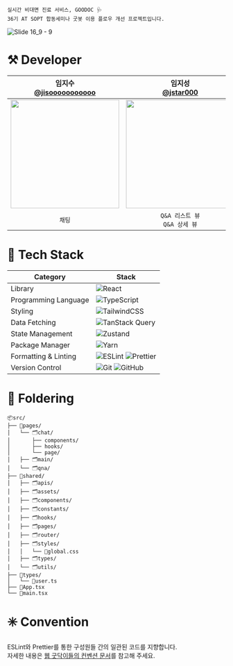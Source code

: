 ```
실시간 비대면 진료 서비스, GOODOC 🩺
36기 AT SOPT 합동세미나 굿봇 이용 플로우 개선 프로젝트입니다.
```
![Slide 16_9 - 9](https://github.com/user-attachments/assets/20bd3f31-2435-4a38-bf14-d3ba8c1829d4)

# ⚒️ Developer
|임지수</br>[@jisooooooooooo](https://github.com/jisooooooooooo)|임지성</br>[@jstar000](https://github.com/jstar000)|정희연</br>[@heeyyeon](https://github.com/heeyyeon)|김수연</br>[@mmaybei](https://github.com/mmaybei)|
|:---:|:---:|:---:|:---:|
|<img src = "https://github.com/user-attachments/assets/99ee54a2-eae0-4ccd-94a3-419d6266000c" width ="250">|<img src = "https://github.com/user-attachments/assets/deff2db3-ba43-4fbb-a0a7-660bd5731483" width ="250">|<img src = "https://github.com/user-attachments/assets/069a27d6-ac46-411e-8dfd-bd01d8ce2cab" width ="250">|<img src = "https://github.com/user-attachments/assets/c27cd455-47d5-49f0-ae91-a2582e9db4b8" width ="250">|
|`채팅`|`Q&A 리스트 뷰`</br>`Q&A 상세 뷰`|`채팅`|`메인 뷰`</br>`로그인 뷰`|


# 📘 Tech Stack
| Category | Stack |
|----------|-------|
| Library | ![React](https://img.shields.io/badge/React-20232A?style=for-the-badge&logo=react&logoColor=61DAFB) |
| Programming Language | ![TypeScript](https://img.shields.io/badge/TypeScript-3178C6?style=for-the-badge&logo=typescript&logoColor=white) |
| Styling | ![TailwindCSS](https://img.shields.io/badge/Tailwind_CSS-06B6D4?style=for-the-badge&logo=tailwindcss&logoColor=white) |
| Data Fetching | ![TanStack Query](https://img.shields.io/badge/TanStack_Query-FF4154?style=for-the-badge&logo=react-query&logoColor=white) |
| State Management | ![Zustand](https://img.shields.io/badge/Zustand-000000?style=for-the-badge&logo=Zustand&logoColor=white) |
| Package Manager | ![Yarn](https://img.shields.io/badge/Yarn-2C8EBB?style=for-the-badge&logo=yarn&logoColor=white) |
| Formatting & Linting | ![ESLint](https://img.shields.io/badge/ESLint-4B32C3?style=for-the-badge&logo=eslint&logoColor=white) ![Prettier](https://img.shields.io/badge/Prettier-F7B93E?style=for-the-badge&logo=prettier&logoColor=white) |
| Version Control      | ![Git](https://img.shields.io/badge/Git-F05032?style=for-the-badge&logo=git&logoColor=white) ![GitHub](https://img.shields.io/badge/GitHub-181717?style=for-the-badge&logo=github&logoColor=white) |

# 📂 Foldering
```
📦src/
├── 📁pages/            
│   └── 🗂️chat/
│       ├── components/
│       ├── hooks/
│       └── page/
│   ├── 🗂️main/
│   └── 🗂️qna/
├── 📁shared/          
│   ├── 🗂️apis/
│   ├── 🗂️assets/
│   ├── 🗂️components/
│   ├── 🗂️constants/
│   ├── 🗂️hooks/
│   ├── 🗂️pages/
│   ├── 🗂️router/
│   ├── 🗂️styles/
│   │   └── 📃global.css
│   ├── 🗂️types/
│   └── 🗂️utils/
├── 📁types/             
│   └── 📃user.ts
├── 📃App.tsx            
└── 📃main.tsx
```

# ✳️ Convention
ESLint와 Prettier를 통한 구성원들 간의 일관된 코드를 지향합니다. </br>
자세한 내용은 [웹 굿닥이들의 컨벤션 문서](https://www.notion.so/jisooooooooooo/3-GOODOC-1e94a104520880baa99ef3b5e9fa610f?pvs=4)를 참고해 주세요.
